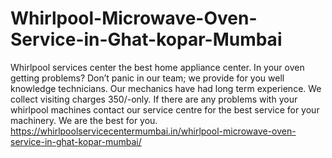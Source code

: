 # Whirlpool-Microwave-Oven-Service-in-Ghat-kopar-Mumbai
 Whirlpool services center the best home appliance center. In your oven getting problems? Don’t panic in our team; we provide for you well knowledge technicians. Our mechanics have had long term experience. We collect visiting charges 350/-only. If there are any problems with your whirlpool machines contact our service centre for the best service for your machinery. We are the best for you.   https://whirlpoolservicecentermumbai.in/whirlpool-microwave-oven-service-in-ghat-kopar-mumbai/
